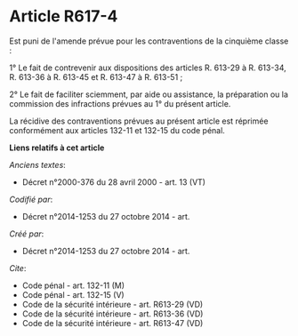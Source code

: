 # Article R617-4

Est puni de l'amende prévue pour les contraventions de la cinquième classe : 

1° Le fait de contrevenir aux dispositions des articles R. 613-29 à R. 613-34, R. 613-36 à R. 613-45 et R. 613-47 à R.
613-51 ; 

2° Le fait de faciliter sciemment, par aide ou assistance, la préparation ou la commission des infractions prévues au 1° du
présent article. 

La récidive des contraventions prévues au présent article est réprimée conformément aux articles 132-11 et 132-15 du code
pénal.

**Liens relatifs à cet article**

_Anciens textes_:

  - Décret n°2000-376 du 28 avril 2000 - art. 13 (VT)

_Codifié par_:

  - Décret n°2014-1253 du 27 octobre 2014 - art.

_Créé par_:

  - Décret n°2014-1253 du 27 octobre 2014 - art.

_Cite_:

  - Code pénal - art. 132-11 (M)
  - Code pénal - art. 132-15 (V)
  - Code de la sécurité intérieure - art. R613-29 (VD)
  - Code de la sécurité intérieure - art. R613-36 (VD)
  - Code de la sécurité intérieure - art. R613-47 (VD)
